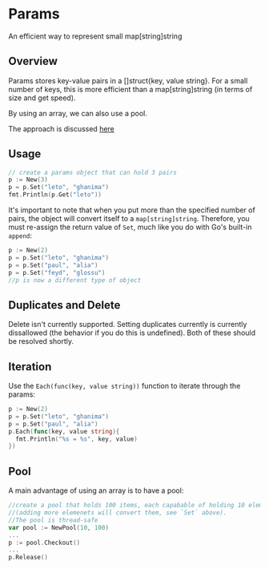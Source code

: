 # Params

An efficient way to represent small map[string]string

## Overview

Params stores key-value pairs in a []struct{key, value string}. For a small number of keys, this is more efficient than a map[string]string (in terms of size and get speed).

By using an array, we can also use a pool.

The approach is discussed [here](http://openmymind.net/Using-Small-Arrays-Instead-Of-Small-Dictionary/)

## Usage

```go
// create a params object that can hold 3 pairs
p := New(3)
p = p.Set("leto", "ghanima")
fmt.Println(p.Get("leto"))
```

It's important to note that when you put more than the specified number of pairs, the object will convert itself to a `map[string]string`. Therefore, you must re-assign the return value of `Set`, much like you do with Go's built-in `append`:

```go
p := New(2)
p = p.Set("leto", "ghanima")
p = p.Set("paul", "alia")
p = p.Set("feyd", "glossu")
//p is now a different type of object
```

## Duplicates and Delete
Delete isn't currently supported. Setting duplicates currently is currently dissallowed (the behavior if you do this is undefined). Both of these should be resolved shortly.

## Iteration
Use the `Each(func(key, value string))` function to iterate through the params:

```go
p := New(2)
p = p.Set("leto", "ghanima")
p = p.Set("paul", "alia")
p.Each(func(key, value string){
  fmt.Println("%s = %s", key, value)
})
```

## Pool
A main advantage of using an array is to have a pool:

```go
//create a pool that holds 100 items, each capabable of holding 10 elements
//(adding more elemenets will convert them, see `Set` above).
//The pool is thread-safe
var pool := NewPool(10, 100)
...
p := pool.Checkout()
...
p.Release()
```
